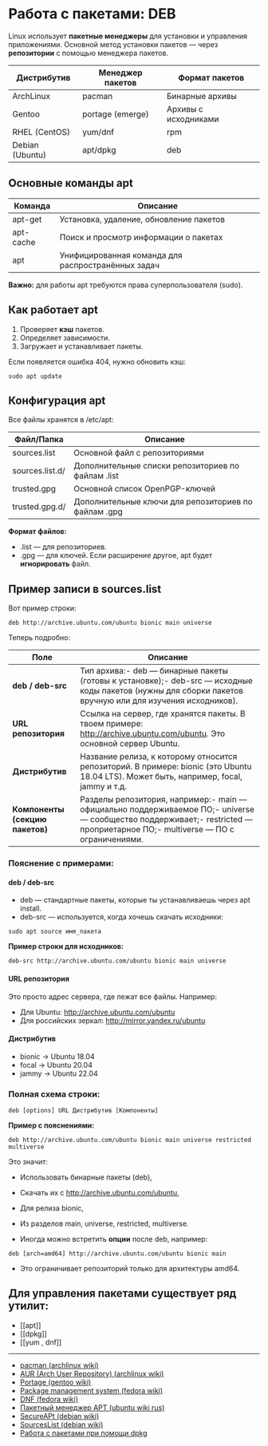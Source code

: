 # **Работа с пакетами: DEB**

Linux использует **пакетные менеджеры** для установки и управления приложениями. Основной метод установки пакетов — через **репозитории** с помощью менеджера пакетов.

|**Дистрибутив**|**Менеджер пакетов**|**Формат пакетов**|
|---|---|---|
|ArchLinux|pacman|Бинарные архивы|
|Gentoo|portage (emerge)|Архивы с исходниками|
|RHEL (CentOS)|yum/dnf|rpm|
|Debian (Ubuntu)|apt/dpkg|deb|

## **Основные команды apt**

|**Команда**|**Описание**|
|---|---|
|apt-get|Установка, удаление, обновление пакетов|
|apt-cache|Поиск и просмотр информации о пакетах|
|apt|Унифицированная команда для распространённых задач|

**Важно:** для работы apt требуются права суперпользователя (sudo).

## **Как работает apt**

1. Проверяет **кэш** пакетов.
2. Определяет зависимости.
3. Загружает и устанавливает пакеты.

Если появляется ошибка 404, нужно обновить кэш:
```
sudo apt update
```

## **Конфигурация apt**
Все файлы хранятся в /etc/apt:

|**Файл/Папка**|**Описание**|
|---|---|
|sources.list|Основной файл с репозиториями|
|sources.list.d/|Дополнительные списки репозиториев по файлам .list|
|trusted.gpg|Основной список OpenPGP-ключей|
|trusted.gpg.d/|Дополнительные ключи для репозиториев по файлам .gpg|
**Формат файлов:**
- .list — для репозиториев.
- .gpg — для ключей.
Если расширение другое, apt будет **игнорировать** файл.

## **Пример записи в sources.list**

Вот пример строки:
```
deb http://archive.ubuntu.com/ubuntu bionic main universe
```

Теперь подробно:

|**Поле**|**Описание**|
|---|---|
|**deb / deb-src**|Тип архива:- deb — бинарные пакеты (готовы к установке);- deb-src — исходные коды пакетов (нужны для сборки пакетов вручную или для изучения исходников).|
|**URL репозитория**|Ссылка на сервер, где хранятся пакеты. В твоем примере: http://archive.ubuntu.com/ubuntu. Это основной сервер Ubuntu.|
|**Дистрибутив**|Название релиза, к которому относится репозиторий. В примере: bionic (это Ubuntu 18.04 LTS). Может быть, например, focal, jammy и т.д.|
|**Компоненты (секцию пакетов)**|Разделы репозитория, например:- main — официально поддерживаемое ПО;- universe — сообщество поддерживает;- restricted — проприетарное ПО;- multiverse — ПО с ограничениями.|

### **Пояснение с примерами:**

#### **deb / deb-src**
- deb — стандартные пакеты, которые ты устанавливаешь через apt install.
- deb-src — используется, когда хочешь скачать исходники:
```
sudo apt source имя_пакета
```

**Пример строки для исходников:**
```
deb-src http://archive.ubuntu.com/ubuntu bionic main universe
```

#### **URL репозитория**

Это просто адрес сервера, где лежат все файлы. Например:
- Для Ubuntu: http://archive.ubuntu.com/ubuntu
- Для российских зеркал: http://mirror.yandex.ru/ubuntu

#### **Дистрибутив**
- bionic → Ubuntu 18.04
- focal → Ubuntu 20.04
- jammy → Ubuntu 22.04

### **Полная схема строки:**
```
deb [options] URL Дистрибутив [Компоненты]
```

**Пример с пояснениями:**
```
deb http://archive.ubuntu.com/ubuntu bionic main universe restricted multiverse
```

Это значит:
- Использовать бинарные пакеты (deb),
- Скачать их с http://archive.ubuntu.com/ubuntu,
- Для релиза bionic,
- Из разделов main, universe, restricted, multiverse.
    
- Иногда можно встретить **опции** после deb, например:
```
deb [arch=amd64] http://archive.ubuntu.com/ubuntu bionic main
```
- Это ограничивает репозиторий только для архитектуры amd64.


## **Для управления пакетами  существует ряд утилит:**

- [[apt]]
- [[dpkg]]
- [[yum , dnf]]
  
----

- [pacman (archlinux wiki)](https://wiki.archlinux.org/index.php/Pacman)
- [AUR (Arch User Repository) (archlinux wiki)](https://wiki.archlinux.org/index.php/Arch_User_Repository)
- [Portage (gentoo wiki)](https://wiki.gentoo.org/wiki/Portage)
- [Package management system (fedora wiki)](https://fedoraproject.org/wiki/Package_management_system)
- [DNF (fedora wiki)](https://fedoraproject.org/wiki/DNF?rd=Dnf)
- [Пакетный менеджер APT (ubuntu wiki rus)](https://help.ubuntu.ru/wiki/apt)
- [SecureAPt (debian wiki)](https://wiki.debian.org/SecureApt)
- [SourcesList (debian wiki)](https://wiki.debian.org/SourcesList)
- [Работа с пакетами при помощи dpkg](https://debian-handbook.info/browse/ru-RU/stable/sect.manipulating-packages-with-dpkg.html)
  
  